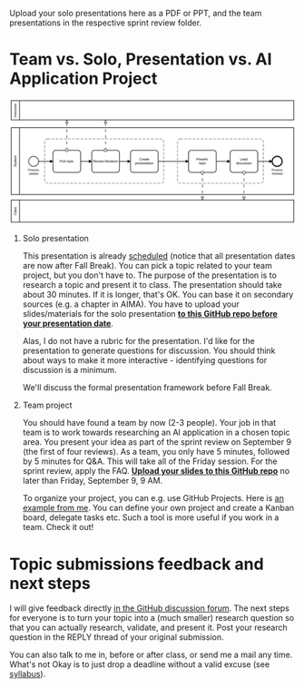 Upload your solo presentations here as a PDF or PPT, and the team
presentations in the respective sprint review folder.   


# Team vs. Solo, Presentation vs. AI Application Project

![img](./img/solo.svg)

1.  Solo presentation

    This presentation is already [scheduled](https://github.com/birkenkrahe/ai482/blob/main/schedule.md) (notice that all
    presentation dates are now after Fall Break). You can pick a
    topic related to your team project, but you don't have to. The
    purpose of the presentation is to research a topic and present it
    to class. The presentation should take about 30 minutes. If it is
    longer, that's OK. You can base it on secondary sources (e.g. a
    chapter in AIMA). You have to upload your slides/materials for
    the solo presentation **[to this GitHub repo before your
    presentation date](https://github.com/birkenkrahe/ai482/tree/main/presentations)**.
    
    Alas, I do not have a rubric for the presentation. I'd like for
    the presentation to generate questions for discussion. You should
    think about ways to make it more interactive - identifying
    questions for discussion is a minimum.
    
    We'll discuss the formal presentation framework before Fall
    Break.

2.  Team project

    You should have found a team by now (2-3 people). Your job in
    that team is to work towards researching an AI application in a
    chosen topic area. You present your idea as part of the sprint
    review on September 9 (the first of four reviews). As a team, you
    only have 5 minutes, followed by 5 minutes for Q&A. This will
    take all of the Friday session. For the sprint review, apply the
    FAQ. **[Upload your slides to this GitHub repo](https://github.com/birkenkrahe/ai482/tree/main/3_ai_projects/1_sprint_review)** no later than
    Friday, September 9, 9 AM.
    
    To organize your project, you can e.g. use GitHub Projects. Here
    is [an example from me](https://github.com/birkenkrahe/ai482/projects/1). You can define your own project and create
    a Kanban board, delegate tasks etc. Such a tool is more useful if
    you work in a team. Check it out!


# Topic submissions feedback and next steps

I will give feedback directly [in the GitHub discussion forum](https://github.com/birkenkrahe/ai482/discussions/4). The
next steps for everyone is to turn your topic into a (much
smaller) research question so that you can actually research,
validate, and present it. Post your research question in the REPLY
thread of your original submission.

You can also talk to me in, before or after class, or send me a
mail any time. What's not Okay is to just drop a deadline without
a valid excuse (see [syllabus](https://github.com/birkenkrahe/ai482/blob/main/syllabus.md#assignments-and-honor-code)).

